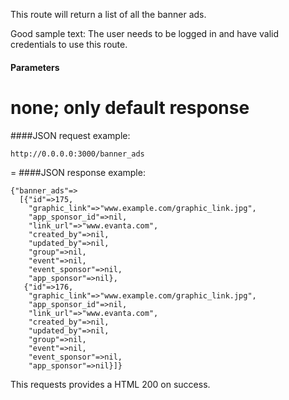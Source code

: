 This route will return a list of all the banner ads.

Good sample text: The user needs to be logged in and have valid credentials to use this route.

#### Parameters

none; only default response
=
####JSON request example:
```
http://0.0.0.0:3000/banner_ads
```
=
####JSON response example:

```
{"banner_ads"=>
  [{"id"=>175,
    "graphic_link"=>"www.example.com/graphic_link.jpg",
    "app_sponsor_id"=>nil,
    "link_url"=>"www.evanta.com",
    "created_by"=>nil,
    "updated_by"=>nil,
    "group"=>nil,
    "event"=>nil,
    "event_sponsor"=>nil,
    "app_sponsor"=>nil},
   {"id"=>176,
    "graphic_link"=>"www.example.com/graphic_link.jpg",
    "app_sponsor_id"=>nil,
    "link_url"=>"www.evanta.com",
    "created_by"=>nil,
    "updated_by"=>nil,
    "group"=>nil,
    "event"=>nil,
    "event_sponsor"=>nil,
    "app_sponsor"=>nil}]}
```

This requests provides a HTML 200 on success.